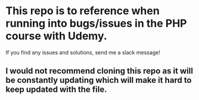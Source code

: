 # This repo is to reference when running into bugs/issues in the PHP course with Udemy.

If you find any issues and solutions, send me a slack message! 


## I would not recommend cloning this repo as it will be constantly updating which will make it hard to keep updated with the file.